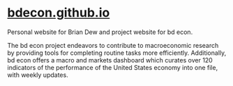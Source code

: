 # [bdecon.github.io](bdecon.github.io)

Personal website for Brian Dew and project website for bd econ.

The bd econ project endeavors to contribute to macroeconomic research by providing tools for completing routine tasks more efficiently. Additionally, bd econ offers a macro and markets dashboard which curates over 120 indicators of the performance of the United States economy into one file, with weekly updates.
